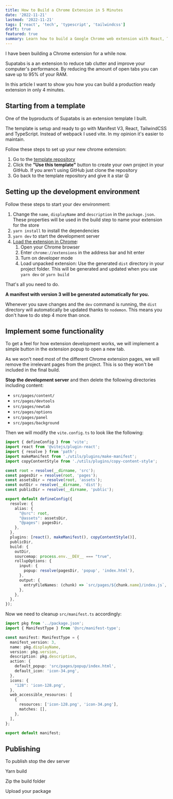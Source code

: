 ```yaml
---
title: How to Build a Chrome Extension in 5 Minutes
date: '2022-11-21'
lastmod: '2022-11-21'
tags: ['react', 'tech', 'typescript', 'tailwindcss']
draft: true
featured: true
summary: Learn how to build a Google Chrome web extension with React, TypeScript and TailwindCSS in less than 5 minutes. Includes a free template.
---
```


I have been building a Chrome extension for a while now.

Supatabs is a an extension to reduce tab clutter and improve your computer's performance.
By reducing the amount of open tabs you can save up to 95% of your RAM.

In this article I want to show you how you can build a production ready extension in only
4 minutes.

## Starting from a template

One of the byproducts of Supatabs is an extension template I built.

The template is setup and ready to go with Manifest V3, React, TailwindCSS and TypeScript.
Instead of webpack I used vite. In my opinion it's easier to maintain.

Follow these steps to set up your new chrome extension:

1. Go to the [template repository](https://github.com/JohnBra/vite-web-extension)
2. Click the **"Use this template"** button to create your own project in your GitHub.
If you aren't using GitHub just clone the repository
3. Go back to the template repository and give it a star 😜

## Setting up the development environment

Follow these steps to start your dev environment:

1. Change the `name`, `displayName` and `description` in the `package.json`. These properties will be 
used in the build step to name your extension for the store
2. `yarn install` to install the dependencies
3. `yarn dev` to start the development server
4. [Load the extension in Chrome](https://developer.chrome.com/docs/extensions/mv2/getstarted/#manifest):
    1. Open your Chrome browser
    2. Enter `chrome://extensions` in the address bar and hit enter
    3. Turn on developer mode
    4. Load unpacked extension: Use the generated `dist` directory in your project folder. This will be 
    generated and updated when you use `yarn dev` or `yarn build`

That's all you need to do.

**A manifest with version 3 will be generated automatically for you.**

Whenever you save changes and the `dev` command is running, the `dist` directory will automatically be 
updated thanks to `nodemon`. This means you don't have to do step 4 more than once.


## Implement some functionality

To get a feel for how extension development works, we will implement a simple button in the extension 
popup to open a new tab.

As we won't need most of the different Chrome extension pages, we will remove the irrelevant pages from the 
project. This is so they won't be included in the final build.

**Stop the development server** and then delete the following directories including content:
- `src/pages/content/`
- `src/pages/devtools`
- `src/pages/newtab`
- `src/pages/options`
- `src/pages/panel`
- `src/pages/background`

Then we will modify the `vite.config.ts` to look like the following:
```ts:vite.config.ts
import { defineConfig } from 'vite';
import react from '@vitejs/plugin-react';
import { resolve } from 'path';
import makeManifest from './utils/plugins/make-manifest';
import copyContentStyle from './utils/plugins/copy-content-style';

const root = resolve(__dirname, 'src');
const pagesDir = resolve(root, 'pages');
const assetsDir = resolve(root, 'assets');
const outDir = resolve(__dirname, 'dist');
const publicDir = resolve(__dirname, 'public');

export default defineConfig({
  resolve: {
    alias: {
      "@src": root,
      "@assets": assetsDir,
      "@pages": pagesDir,
    },
  },
  plugins: [react(), makeManifest(), copyContentStyle()],
  publicDir,
  build: {
    outDir,
    sourcemap: process.env.__DEV__ === "true",
    rollupOptions: {
      input: {
        popup: resolve(pagesDir, 'popup', 'index.html'),
      },
      output: {
        entryFileNames: (chunk) => `src/pages/${chunk.name}/index.js`,
      },
    },
  },
});

```

Now we need to cleanup `src/manifest.ts` accordingly:

```ts:src/manifest.ts
import pkg from '../package.json';
import { ManifestType } from '@src/manifest-type';

const manifest: ManifestType = {
  manifest_version: 3,
  name: pkg.displayName,
  version: pkg.version,
  description: pkg.description,
  action: {
    default_popup: 'src/pages/popup/index.html',
    default_icon: 'icon-34.png',
  },
  icons: {
    "128": 'icon-128.png',
  },
  web_accessible_resources: [
    {
      resources: ['icon-128.png', 'icon-34.png'],
      matches: [],
    },
  ],
};

export default manifest;

```


## Publishing

To publish stop the dev server

Yarn build 

Zip the build folder

Upload your package
